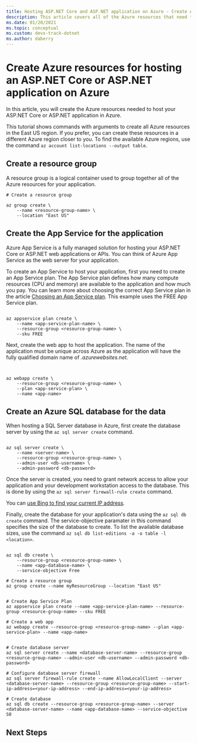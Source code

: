 ```yaml
---
title: Hosting ASP.NET Core and ASP.NET application on Azure - Create Azure resources
description: This article covers all of the Azure resources that need to be created in Azure to host a typical ASP.NET Core or ASP.NET web application or API
ms.date: 01/20/2021
ms.topic: conceptual
ms.custom: devx-track-dotnet
ms.author: daberry
---
```


# Create Azure resources for hosting an ASP.NET Core or ASP.NET application on Azure

In this article, you will create the Azure resources needed to host your ASP.NET Core or ASP.NET application in Azure.

This tutorial shows commands with arguments to create all Azure resources in the East US region.  If you prefer, you can create these resources in a different Azure region closer to you.  To find the available Azure regions, use the command `az account list-locations --output table`.

## Create a resource group

A resource group is a logical container used to group together all of the Azure resources for your application.  

```azurecli
# Create a resource group

az group create \
    --name <resource-group-name> \
    --location "East US"

```

## Create the App Service for the application

Azure App Service is a fully managed solution for hosting your ASP.NET Core or ASP.NET web applications or APIs.  You can think of Azure App Service as the web server for your application.

To create an App Service to host your application, first you need to create an App Service plan.  The App Service plan defines how many compute resources (CPU and memory) are available to the application and how much you pay.  You can learn more about choosing the correct App Service plan in the article [Choosing an App Service plan](../choosing-app-service-plan.md).  This example uses the FREE App Service plan.

```azurecli

az appservice plan create \
    --name <app-service-plan-name> \
    --resource-group <resource-group-name> \
    --sku FREE

```

Next, create the web app to host the application.  The name of the application must be unique across Azure as the application will have the fully qualified domain name of _<app-name>.azurewebsites.net_.

```azurecli


az webapp create \
    --resource-group <resource-group-name> \
    --plan <app-service-plan> \
    --name <app-name>

```

## Create an Azure SQL database for the data

When hosting a SQL Server database in Azure, first create the database server by using the `az sql server create` command.

```azurecli

az sql server create \
    --name <server-name> \
    --resource-group <resource-group-name> \
    --admin-user <db-username> \
    --admin-password <db-password>

```

Once the server is created, you need to grant network access to allow your application and your development workstation access to the database.  This is done by using the `az sql server firewall-rule create` command.

You can [use Bing to find your current IP address](https://www.bing.com/search?&q=my+ip+address).



Finally, create the database for your application's data using the `az sql db create` command.  The service-objective paramater in this command specifies the size of the database to create.  To list the available database sizes, use the command `az sql db list-editions -a -o table -l <location>`.

```azurecli

az sql db create \
    --resource-group <resource-group-name> \
    --name <app-database-name> \
    --service-objective Free

```
```azurecli
# Create a resource group
az group create --name myResourceGroup --location "East US"


# Create App Service Plan
az appservice plan create --name <app-service-plan-name> --resource-group <resource-group-name> --sku FREE

# Create a web app
az webapp create --resource-group <resource-group-name> --plan <app-service-plan> --name <app-name>


# Create database server
az sql server create --name <database-server-name> --resource-group <resource-group-name> --admin-user <db-username> --admin-password <db-password>

# Configure database server firewall
az sql server firewall-rule create --name AllowLocalClient --server <database-server-name> --resource-group <resource-group-name> --start-ip-address=<your-ip-address> --end-ip-address=<your-ip-address>

# Create database
az sql db create --resource-group <resource-group-name> --server <database-server-name> --name <app-database-name> --service-objective S0

```

## Next Steps
